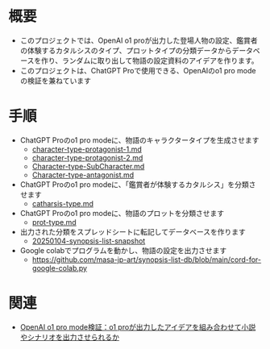 # 概要
- このプロジェクトでは、OpenAI o1 proが出力した登場人物の設定、鑑賞者の体験するカタルシスのタイプ、プロットタイプの分類データからデータベースを作り、ランダムに取り出して物語の設定資料のアイデアを作ります。
- このプロジェクトは、ChatGPT Proで使用できる、OpenAIのo1 pro modeの検証を兼ねています

# 手順
- ChatGPT Proのo1 pro modeに、物語のキャラクタータイプを生成させます
  - [character-type-protagonist-1.md](https://github.com/masa-jp-art/character-type-db/blob/main/character-type-protagonist-1.md)
  - [character-type-protagonist-2.md](https://github.com/masa-jp-art/character-type-db/blob/main/character-type-protagonist-2.md)
  - [Character-type-SubCharacter.md](https://github.com/masa-jp-art/character-type-db/blob/main/Character-type-SubCharacter.md)
  - [Character-type-antagonist.md](https://github.com/masa-jp-art/character-type-db/blob/main/Character-type-antagonist.md)
- ChatGPT Proのo1 pro modeに、「鑑賞者が体験するカタルシス」を分類させます
  - [catharsis-type.md](https://github.com/masa-jp-art/catharsis-type-db/blob/main/catharsis-type.md)
- ChatGPT Proのo1 pro modeに、物語のプロットを分類させます
  - [prot-type.md](https://github.com/masa-jp-art/prot-type-db/blob/main/prot-type.md)
- 出力された分類をスプレッドシートに転記してデータベースを作ります
  - [20250104-synopsis-list-snapshot](https://docs.google.com/spreadsheets/d/1qx4aUV2JA5RszAm4ghgAnzcDY3JY6dv5f7dpCJJ2lD8/edit)
- Google colabでプログラムを動かし、物語の設定を出力させます
  - https://github.com/masa-jp-art/synopsis-list-db/blob/main/cord-for-google-colab.py
 
# 関連
- [OpenAI o1 pro mode検証：o1 proが出力したアイデアを組み合わせて小説やシナリオを出力させられるか](https://note.com/msfmnkns/n/nc2e69de0ca26)
